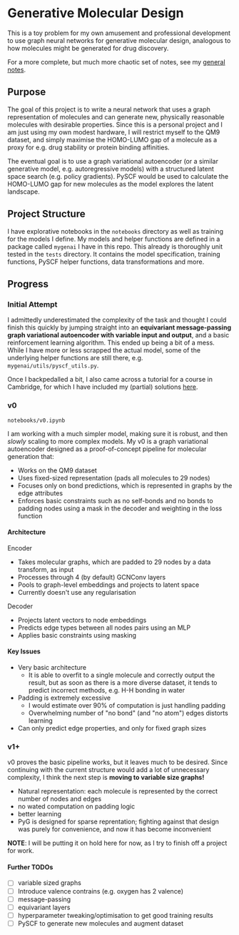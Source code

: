 # Generative Molecular Design

This is a toy problem for my own amusement and professional development to use graph neural networks for generative molecular design, analogous to how molecules might be generated for drug discovery.

For a more complete, but much more chaotic set of notes, see my [general notes](notes.md).

## Purpose

The goal of this project is to write a neural network that uses a graph representation of molecules and can generate new, physically reasonable molecules with desirable properties. Since this is a personal project and I am just using my own modest hardware, I will restrict myself to the QM9 dataset, and simply maximise the HOMO-LUMO gap of a molecule as a proxy for e.g. drug stability or protein binding affinities.

The eventual goal is to use a graph variational autoencoder (or a similar generative model, e.g. autoregressive models) with a structured latent space search (e.g. policy gradients). PySCF would be used to calculate the HOMO-LUMO gap for new molecules as the model explores the latent landscape.

## Project Structure

I have explorative notebooks in the `notebooks` directory as well as training for the models I define. My models and helper functions are defined in a package called `mygenai` I have in this repo. This already is thoroughly unit tested in the `tests` directory. It contains the model specification, training functions, PySCF helper functions, data transformations and more.

## Progress

### Initial Attempt

I admittedly underestimated the complexity of the task and thought I could finish this quickly by jumping straight into an **equivariant message-passing graph variational autoencoder with variable input and output**, and a basic reinforcement learning algorithm. This ended up being a bit of a mess. While I have more or less scrapped the actual model, some of the underlying helper functions are still there, e.g. `mygenai/utils/pyscf_utils.py`.

Once I backpedalled a bit, I also came across a tutorial for a course in Cambridge, for which I have included my (partial) solutions [here](notebooks/geometric_gnn_101.ipynb).

### v0

`notebooks/v0.ipynb`

I am working with a much simpler model, making sure it is robust, and then *slowly* scaling to more complex models. My v0 is a graph variational autoencoder designed as a proof-of-concept pipeline for molecular generation that:
- Works on the QM9 dataset
- Uses fixed-sized representation (pads all molecules to 29 nodes)
- Focuses only on bond predictions, which is represented in graphs by the edge attributes
- Enforces basic constraints such as no self-bonds and no bonds to padding nodes using a mask in the decoder and weighting in the loss function

#### Architecture

Encoder
- Takes molecular graphs, which are padded to 29 nodes by a data transform, as input
- Processes through 4 (by default) GCNConv layers
- Pools to graph-level embeddings and projects to latent space
- Currently doesn't use any regularisation

Decoder
- Projects latent vectors to node embeddings
- Predicts edge types between all nodes pairs using an MLP
- Applies basic constraints using masking

#### Key Issues

- Very basic architecture
  - It is able to overfit to a single molecule and correctly output the result, but as soon as there is a more diverse dataset, it tends to predict incorrect methods, e.g. H-H bonding in water
- Padding is extremely excessive
  - I would estimate over 90% of computation is just handling padding
  - Overwhelming number of "no bond" (and "no atom") edges distorts learning
- Can only predict edge properties, and only for fixed graph sizes

### v1+

v0 proves the basic pipeline works, but it leaves much to be desired. Since continuing with the current structure would add a lot of unnecessary complexity, I think the next step is **moving to variable size graphs!**
- Natural representation: each molecule is represented by the correct number of nodes and edges
- no wated computation on padding logic
- better learning
- PyG is designed for sparse reprentation; fighting against that design was purely for convenience, and now it has become inconvenient

**NOTE**: I will be putting it on hold here for now, as I try to finish off a project for work.

#### Further TODOs

- [ ] variable sized graphs
- [ ] Introduce valence contrains (e.g. oxygen has 2 valence)
- [ ] message-passing
- [ ] equivariant layers
- [ ] hyperparameter tweaking/optimisation to get good training results
- [ ] PySCF to generate new molecules and augment dataset
